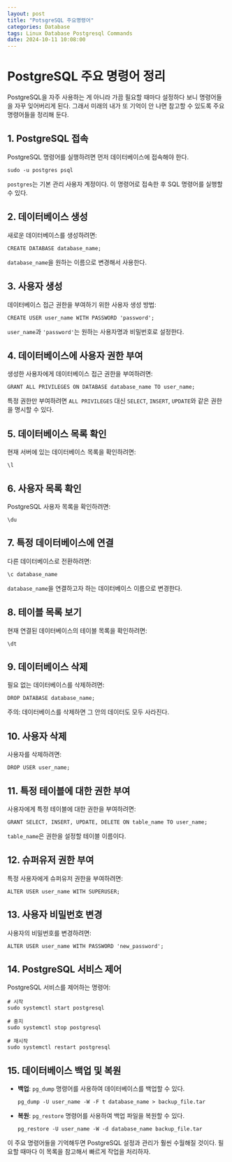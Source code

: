 ```yaml
---
layout: post
title: "PotsgreSQL 주요명령어"
categories: Database
tags: Linux Database Postgresql Commands
date: 2024-10-11 10:08:00
---
```

# PostgreSQL 주요 명령어 정리

PostgreSQL을 자주 사용하는 게 아니라 가끔 필요할 때마다 설정하다 보니 명령어들을 자꾸 잊어버리게 된다. 그래서 미래의 내가 또 기억이 안 나면 참고할 수 있도록 주요 명령어들을 정리해 둔다.

## 1. PostgreSQL 접속

PostgreSQL 명령어를 실행하려면 먼저 데이터베이스에 접속해야 한다.

```
sudo -u postgres psql
```

`postgres`는 기본 관리 사용자 계정이다. 이 명령어로 접속한 후 SQL 명령어를 실행할 수 있다.

## 2. 데이터베이스 생성

새로운 데이터베이스를 생성하려면:

```
CREATE DATABASE database_name;
```

`database_name`을 원하는 이름으로 변경해서 사용한다.

## 3. 사용자 생성

데이터베이스 접근 권한을 부여하기 위한 사용자 생성 방법:

```
CREATE USER user_name WITH PASSWORD 'password';
```

`user_name`과 `'password'`는 원하는 사용자명과 비밀번호로 설정한다.

## 4. 데이터베이스에 사용자 권한 부여

생성한 사용자에게 데이터베이스 접근 권한을 부여하려면:

```
GRANT ALL PRIVILEGES ON DATABASE database_name TO user_name;
```

특정 권한만 부여하려면 `ALL PRIVILEGES` 대신 `SELECT`, `INSERT`, `UPDATE`와 같은 권한을 명시할 수 있다.

## 5. 데이터베이스 목록 확인

현재 서버에 있는 데이터베이스 목록을 확인하려면:

```
\l
```

## 6. 사용자 목록 확인

PostgreSQL 사용자 목록을 확인하려면:

```
\du
```

## 7. 특정 데이터베이스에 연결

다른 데이터베이스로 전환하려면:

```
\c database_name
```

`database_name`을 연결하고자 하는 데이터베이스 이름으로 변경한다.

## 8. 테이블 목록 보기

현재 연결된 데이터베이스의 테이블 목록을 확인하려면:

```
\dt
```

## 9. 데이터베이스 삭제

필요 없는 데이터베이스를 삭제하려면:

```
DROP DATABASE database_name;
```

주의: 데이터베이스를 삭제하면 그 안의 데이터도 모두 사라진다.

## 10. 사용자 삭제

사용자를 삭제하려면:

```
DROP USER user_name;
```

## 11. 특정 테이블에 대한 권한 부여

사용자에게 특정 테이블에 대한 권한을 부여하려면:

```
GRANT SELECT, INSERT, UPDATE, DELETE ON table_name TO user_name;
```

`table_name`은 권한을 설정할 테이블 이름이다.

## 12. 슈퍼유저 권한 부여

특정 사용자에게 슈퍼유저 권한을 부여하려면:

```
ALTER USER user_name WITH SUPERUSER;
```

## 13. 사용자 비밀번호 변경

사용자의 비밀번호를 변경하려면:

```
ALTER USER user_name WITH PASSWORD 'new_password';
```

## 14. PostgreSQL 서비스 제어

PostgreSQL 서비스를 제어하는 명령어:

```
# 시작
sudo systemctl start postgresql

# 중지
sudo systemctl stop postgresql

# 재시작
sudo systemctl restart postgresql
```

## 15. 데이터베이스 백업 및 복원

- **백업**: `pg_dump` 명령어를 사용하여 데이터베이스를 백업할 수 있다.

  ```
  pg_dump -U user_name -W -F t database_name > backup_file.tar
  ```

- **복원**: `pg_restore` 명령어를 사용하여 백업 파일을 복원할 수 있다.

  ```
  pg_restore -U user_name -W -d database_name backup_file.tar
  ```

이 주요 명령어들을 기억해두면 PostgreSQL 설정과 관리가 훨씬 수월해질 것이다. 필요할 때마다 이 목록을 참고해서 빠르게 작업을 처리하자.